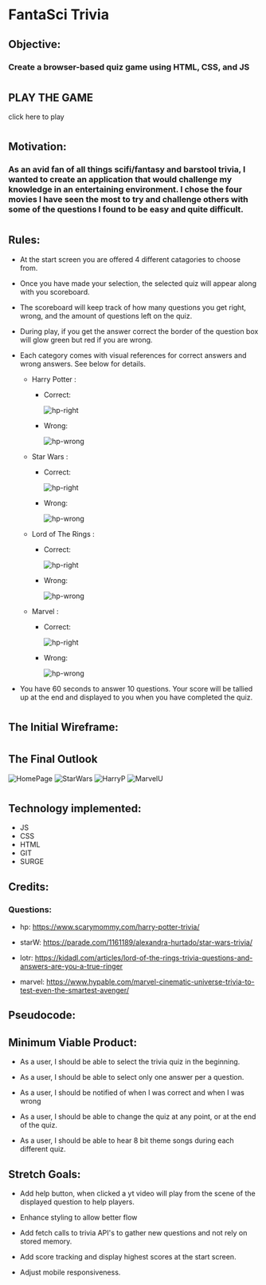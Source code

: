 # FantaSci Trivia

## Objective:
### Create a browser-based quiz game using HTML, CSS, and JS
#

## PLAY THE GAME
click here to play

#
## Motivation: 
### As an avid fan of all things scifi/fantasy and barstool trivia, I wanted to create an application that would challenge my knowledge in an entertaining environment. I chose the four movies I have seen the most to try and challenge others with some of the questions I found to be easy and quite difficult. 
#

## Rules:

* At the start screen you are offered 4 different catagories to choose from. 

* Once you have made your selection, the selected quiz will appear along with you scoreboard. 

* The scoreboard will keep track of how many questions you get right, wrong, and the amount of questions left on the quiz. 

* During play, if you get the answer correct the border of the question box will glow green but red if you are wrong. 
  
* Each category comes with visual references for correct answers and wrong answers. See below for details.

    * Harry Potter :
        * Correct: 
            
            ![hp-right](/css/remberall_right.png)

        * Wrong: 
  
            ![hp-wrong](/css/rememberall1.png)
    
    * Star Wars :
        * Correct: 
            
            ![hp-right](/css/right-saber.png)

        * Wrong: 
  
            ![hp-wrong](/css/wrong-saber.png)
    
    * Lord of The Rings :
        * Correct: 
            
            ![hp-right](/css/bilbo_right.png)

        * Wrong: 
  
            ![hp-wrong](/css/bilbo_wrong.png)

    * Marvel :
        * Correct: 
            
            ![hp-right](/css/marvel_right.png)

        * Wrong: 
  
            ![hp-wrong](/css/marvel_wrong.png)




* You have 60 seconds to answer 10 questions. Your score will be tallied up at the end and displayed to you when you have completed the quiz.

#


## The Initial Wireframe:

#

## The Final Outlook
![HomePage](/css/main_menu.PNG)
![StarWars](/css/Star_Wars.PNG)
![HarryP](/css/Harry_P.PNG)
![MarvelU](/css/MarvelU.PNG)
#

## Technology implemented:
* JS
* CSS
* HTML
* GIT
* SURGE

## Credits:
### Questions: 
* hp: https://www.scarymommy.com/harry-potter-trivia/

* starW: https://parade.com/1161189/alexandra-hurtado/star-wars-trivia/

* lotr: https://kidadl.com/articles/lord-of-the-rings-trivia-questions-and-answers-are-you-a-true-ringer

* marvel: https://www.hypable.com/marvel-cinematic-universe-trivia-to-test-even-the-smartest-avenger/


## Pseudocode:

## Minimum Viable Product:

* As a user, I should be able to select the trivia quiz in the beginning.

* As a user, I should be able to select only one answer per a question.

* As a user, I should be notified of when I was correct and when I was wrong

* As a user, I should be able to change the quiz at any point, or at the end of the quiz.

* As a user, I should be able to hear 8 bit theme songs during each different quiz.



## Stretch Goals:

* Add help button, when clicked a yt video will play from the scene of the displayed question to help players.

* Enhance styling to allow better flow

* Add fetch calls to trivia API's to gather new questions and not rely on stored memory.

* Add score tracking and display highest scores at the start screen.

* Adjust mobile responsiveness.